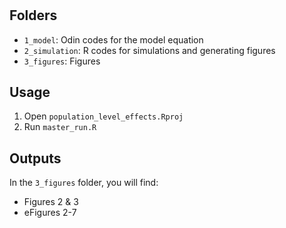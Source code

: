 # 

## Folders
- `1_model`: Odin codes for the model equation
- `2_simulation`: R codes for simulations and generating figures
- `3_figures`: Figures

## Usage
1. Open `population_level_effects.Rproj` 
2. Run `master_run.R`

## Outputs
In the `3_figures` folder, you will find:
- Figures 2 & 3
- eFigures 2-7
